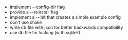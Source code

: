 - implement --config-dir flag
- provide a --reinstall flag
- implement a --init that creates a simple example config
- don't use shake
- write db file with json for better backwards compatibility
- use db file for locking (with sqlite?)
